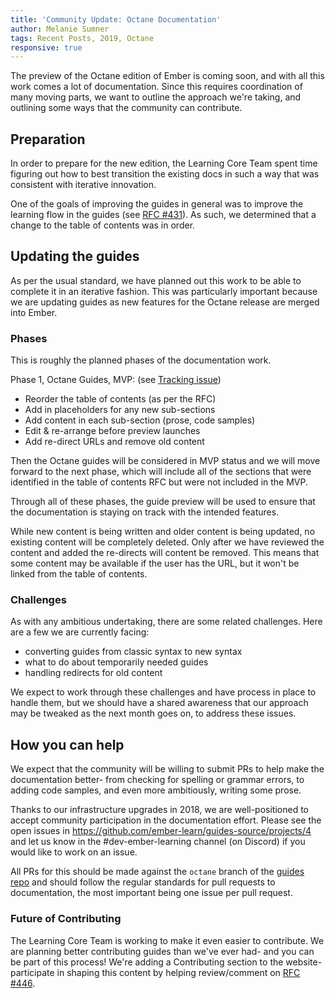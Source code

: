 ```yaml
---
title: 'Community Update: Octane Documentation'
author: Melanie Sumner
tags: Recent Posts, 2019, Octane
responsive: true
---
```


The preview of the Octane edition of Ember is coming soon, and with all this work comes a lot of documentation. Since this requires coordination of many moving parts, we want to outline the approach we're taking, and outlining some ways that the community can contribute. 

## Preparation

In order to prepare for the new edition, the Learning Core Team spent time figuring out how to best transition the existing docs in such a way that was consistent with iterative innovation. 

One of the goals of improving the guides in general was to improve the learning flow in the guides (see [RFC #431](https://github.com/emberjs/rfcs/pull/431)). As such, we determined that a change to the table of contents was in order.   

## Updating the guides

As per the usual standard, we have planned out this work to be able to complete it in an iterative fashion. This was particularly important because we are updating guides as new features for the Octane release are merged into Ember. 

### Phases

This is roughly the planned phases of the documentation work.

Phase 1, Octane Guides, MVP: (see [Tracking issue](https://github.com/ember-learn/guides-source/issues/394))
- Reorder the table of contents (as per the RFC)
- Add in placeholders for any new sub-sections
- Add content in each sub-section (prose, code samples)
- Edit & re-arrange before preview launches
- Add re-direct URLs and remove old content

Then the Octane guides will be considered in MVP status and we will move forward to the next phase, which will include all of the sections that were identified in the table of contents RFC but were not included in the MVP. 

Through all of these phases, the guide preview will be used to ensure that the documentation is staying on track with the intended features. 

While new content is being written and older content is being updated, no existing content will be completely deleted. Only after we have reviewed the content and added the re-directs will content be removed. This means that some content may be available if the user has the URL, but it won't be linked from the table of contents. 

### Challenges
As with any ambitious undertaking, there are some related challenges. Here are a few we are currently facing: 
- converting guides from classic syntax to new syntax
- what to do about temporarily needed guides
- handling redirects for old content

We expect to work through these challenges and have process in place to handle them, but we should have a shared awareness that our approach may be tweaked as the next month goes on, to address these issues. 

## How you can help
We expect that the community will be willing to submit PRs to help make the documentation better- from checking for spelling or grammar errors, to adding code samples, and even more ambitiously, writing some prose. 

Thanks to our infrastructure upgrades in 2018, we are well-positioned to accept community participation in the documentation effort. Please see the open issues in https://github.com/ember-learn/guides-source/projects/4 and let us know in the #dev-ember-learning channel (on Discord) if you would like to work on an issue. 

All PRs for this should be made against the `octane` branch of the [guides repo](https://github.com/ember-learn/guides-source) and should follow the regular standards for pull requests to documentation, the most important being one issue per pull request. 

### Future of Contributing

The Learning Core Team is working to make it even easier to contribute. We are planning better contributing guides than we've ever had- and you can be part of this process! We're adding a Contributing section to the website- participate in shaping this content by helping review/comment on [RFC #446](https://github.com/emberjs/rfcs/pull/446).
